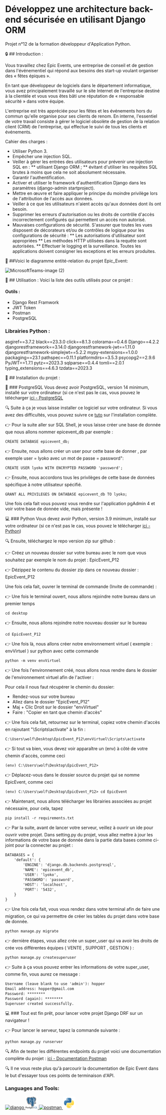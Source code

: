 # Développez une architecture back-end sécurisée en utilisant Django ORM


Projet n°12 de la formation développeur d'Application Python.

:lock: ## Introduction : 

Vous travaillez chez Epic Events, une entreprise de conseil et de gestion dans l'événementiel qui répond aux besoins des start-up voulant organiser des « fêtes épiques ».

En tant que développeur de logiciels dans le département informatique, vous avez principalement travaillé sur le site Internet de l'entreprise destiné à la clientèle et vous vous êtes bâti une réputation de « responsable sécurité » dans votre équipe.

L'entreprise est très appréciée pour les fêtes et les événements hors du commun qu'elle organise pour ses clients de renom. En interne, l'essentiel de votre travail consiste à gérer le logiciel obsolète de gestion de la relation client (CRM) de l'entreprise, qui effectue le suivi de tous les clients et événements.

Cahier des charges :

* Utiliser Python 3.
* Empêcher une injection SQL.
* Veiller à gérer les entrées des utilisateurs pour prévenir une injection SQL en :
        ** utilisant Django ORM ;
        ** évitant d'utiliser les requêtes SQL brutes à moins que cela ne soit absolument nécessaire.
* Garantir l'authentification.
* Activer et utiliser le framework d'authentification Django dans les paramètres (django-admin startproject).
* Mettre en œuvre et faire appliquer le principe du moindre privilège lors de l'attribution de l'accès aux données. 
* Veiller à ce que les utilisateurs n'aient accès qu'aux données dont ils ont besoin.
* Supprimer les erreurs d'autorisation ou les droits de contrôle d'accès incorrectement configurés qui permettent un accès non autorisé.
* Mauvaises configurations de sécurité. S'assurer que toutes les vues disposent de décorateurs et/ou de contrôles de logique pour les configurations de sécurité :
        ** Les autorisations d'utilisateur sont appropriées
        ** Les méthodes HTTP utilisées dans la requête sont autorisées.
        ** Effectuer le logging et la surveillance. Toutes les applications doivent consigner les exceptions et les erreurs produites.


:pushpin: ##Voici le diagramme entité-relation du projet Epic_Event: 

![MicrosoftTeams-image (2)](https://github.com/WolfSilver0509/Epic_Event_P12/assets/58182901/ac95598c-4b4f-43d1-a2de-1e3021929974)


:pushpin: ## Utilisation : Voici la liste des outils utilisés pour ce projet :


#### Outils : 

* Django Rest Framwork 
* JWT Token
* Postman
* PostgreSQL

### Librairies Python :

asgiref==3.7.2
black==23.3.0
click==8.1.3
colorama==0.4.6
Django==4.2.2
djangorestframework==3.14.0
djangorestframework-jwt==1.11.0
djangorestframework-simplejwt==5.2.2
mypy-extensions==1.0.0
packaging==23.1
pathspec==0.11.1
platformdirs==3.5.3
psycopg2==2.9.6
PyJWT==1.7.1
pytz==2023.3
sqlparse==0.4.4
tomli==2.0.1
typing_extensions==4.6.3
tzdata==2023.3



:pushpin: ## Installation du projet : 


:floppy_disk: ### PostgreSQL
Vous devez avoir PostgreSQL, version 14 minimum, installé sur votre ordinateur (si ce n'est pas le cas, vous pouvez le télécharger [ici - PostgreSQL](https://www.enterprisedb.com/downloads/postgres-postgresql-downloads)

:mag: Suite à ça je vous laisse installer ce logiciel sur votre ordinateur. Si vous avez des difficultés, vous pouvez suivre ce [tuto](https://www.postgresql.r2schools.com/how-to-install-postgresql-11-and-pgadmin-on-windows-11/) sur l'installation complète.

:point_right: Pour la suite aller sur SQL Shell,  je vous laisse créer une base de donnée que nous allons nommer epicevent_db par exemple : 

```
CREATE DATABASE epicevent_db;
```
:point_right: Ensuite, nous allons créer un user pour cette base de donner , par exemple  user = lyoko avec un mot de passe = password":

```
CREATE USER lyoko WITH ENCRYPTED PASSWORD 'password';
```
:point_right: Ensuite, nous accordons tous les privilèges de cette base de données spécifique à notre utilisateur spécifié.

```
GRANT ALL PRIVILEGES ON DATABASE epicevent_db TO lyoko;
```

Une fois cela fait vous pouvez vous rendre sur l'application pgAdmin 4 et voir votre base de donnée vide, mais présente ! 

:computer: ### Python
Vous devez avoir Python, version 3.9 minimum, installé sur votre ordinateur (si ce n'est pas le cas, vous pouvez le télécharger [ici - Python](https://www.python.org/downloads/))


:mag: Ensuite, téléchargez le repo version zip sur github  :


:point_right: Créez un nouveau dossier sur votre bureau avec le nom que vous souhaitez par exemple le nom du projet : EpicEvent_P12



:point_right: Dézippez le contenu du dossier zip dans ce nouveau dossier : EpicEvent_P12



Une fois cela fait, ouvrer le terminal de commande (Invite de commande) :



:point_right: Une fois le terminal ouvert, nous allons rejoindre notre bureau dans un premier temps
```
cd desktop
```
:point_right: Ensuite, nous allons rejoindre notre nouveau dossier sur le bureau
```
cd EpicEvent_P12
```
:point_right: Une fois là, nous allons créer notre environnement virtuel ( exemple : envVirtuel ) sur python avec cette commande
```
python -m venv envVirtuel
```
:point_right: Une fois l'environnement créé, nous allons nous rendre dans le dossier de l'environnement virtuel afin de l'activer :


Pour cela il nous faut récupérer le chemin du dossier:


* Rendez-vous sur votre bureau
* Allez dans le dossier "EpicEvent_P12"
* Maj + Clic Droit sur le dossier "envVirtuel"
* Faire : "Copier en tant que chemin d'accès"



:point_right: Une fois cela fait, retournez sur le terminal, copiez votre chemin d'accès en rajoutant "\Scripts\activate" à la fin :
```
C:\Users\wolf\Desktop\EpicEvent_P12\envVirtuel\Scripts\activate
```
:point_right: Si tout va bien, vous devez voir apparaître un (env) à côté de votre chemin d'accès, comme ceci
```
(env) C:\Users\wolf\Desktop\EpicEvent_P12>
```
:point_right: Déplacez-vous dans le dossier source du projet qui se nomme EpicEvent, comme ceci
```
(env) C:\Users\wolf\Desktop\EpicEvent_P12> cd EpicEvent
```
:point_right: Maintenant, nous allons télécharger les librairies associées au projet nécessaire, pour cela, tapez
```
pip install -r requirements.txt
```
:point_right: Par la suite, avant de lancer votre serveur, veillez à ouvrir un ide pour ouvrir votre projet. Dans setting.py du projet, vous allez mettre à jour les informations de votre base de donnée dans la partie data bases comme ci-joint pour la connecter au projet : 
```
DATABASES = {
    'default': {
        'ENGINE': 'django.db.backends.postgresql',
        'NAME': 'epicevent_db',
        'USER': 'lyoko',
        'PASSWORD': 'password',
        'HOST': 'localhost',
        'PORT': '5432',
    }
}
```
:point_right: Une fois cela fait, vous vous rendez dans votre terminal afin de faire une migration, ce qui va permettre de créer les tables du projet dans votre base de donnée. 
```
python manage.py migrate
```
:point_right: dernière étapes, vous allez crée un super_user qui va avoir les droits de crée vos différentes équipes ( VENTE , SUPPORT , GESTION ) :
```
python manage.py createsuperuser
```
:point_right: Suite à ça vous pouvez entrer les informations de votre super_user, comme fin, vous aurez ce message :
```
Username (leave blank to use 'admin'): hopper
Email address: hopper@gmail.com
Password: ********
Password (again): ********
Superuser created successfully.
```
:computer: ### Tout est fin prêt, pour lancer votre projet Django  DRF sur un navigateur !


:point_right: Pour lancer le serveur, tapez la commande suivante :
```
python manage.py runserver
``` 

:mag: Afin de tester les différentes endpoints du projet voici une documentation complète du projet  :  [ici - Documentation Postman](https://documenter.getpostman.com/view/17892890/2s93sZ7uPu#intro)


:mag: Il ne vous reste plus qu'à parcourir la documentation de Epic Event dans le but d'essayer tous ces points de terminaison d'API.




<h3 align="left">Languages and Tools:</h3>
<p align="left"> <a href="https://www.djangoproject.com/" target="_blank" rel="noreferrer"> <img src="https://cdn.worldvectorlogo.com/logos/django.svg" alt="django" width="40" height="40"/> </a> <a href="https://www.postgresql.org" target="_blank" rel="noreferrer"> <img src="https://raw.githubusercontent.com/devicons/devicon/master/icons/postgresql/postgresql-original-wordmark.svg" alt="postgresql" width="40" height="40"/> </a> <a href="https://postman.com" target="_blank" rel="noreferrer"> <img src="https://www.vectorlogo.zone/logos/getpostman/getpostman-icon.svg" alt="postman" width="40" height="40"/> </a> <a href="https://www.python.org" target="_blank" rel="noreferrer"> <img src="https://raw.githubusercontent.com/devicons/devicon/master/icons/python/python-original.svg" alt="python" width="40" height="40"/> </a> </p>





